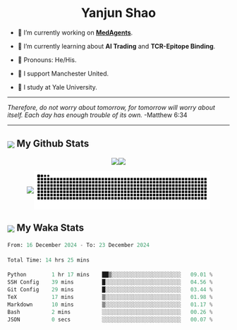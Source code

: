 

<h1 align="center">Yanjun Shao</h1>

- 🐒 I’m currently working on **[MedAgents](https://github.com/gersteinlab/MedAgents)**.

- 🦧 I’m currently learning about **AI Trading** and **TCR-Epitope Binding**.

- 🦍 Pronouns: He/His.

- 👹 I support Manchester United.

- 🐶 I study at Yale University.

---

<i> Therefore, do not worry about tomorrow, for tomorrow will worry about itself. Each day has enough trouble of its own. </i> -Matthew 6:34

---

<h2><img src="https://emojis.slackmojis.com/emojis/images/1579216111/7550/pikachu_wave.gif?1579216111" align="center" width="28" /> My Github Stats</h2>

<p align="center"><img align="center" src = "https://github-readme-stats.vercel.app/api?username=super-dainiu&show_icons=true&count_private=true&theme=tokyonight&hide=issues&line_height=30" width="400px"><img align="center" src = "https://github-readme-streak-stats.herokuapp.com/?user=super-dainiu&theme=tokyonight" width="400px"></p>

<p align="center"><img align="center" width="400px" src="https://github-readme-stats.vercel.app/api/top-langs/?username=super-dainiu&layout=compact&theme=tokyonight&hide=html,tex,jupyter%20notebook"><img align="center" width="400px" src="https://github.com/super-dainiu/super-dainiu/blob/output/github-contribution-grid-snake.svg"></p>

<h2><img src="https://emojis.slackmojis.com/emojis/images/1579216111/7550/pikachu_wave.gif?1579216111" align="center" width="28" /> My Waka Stats</h2>

<!--START_SECTION:waka-->

```python
From: 16 December 2024 - To: 23 December 2024

Total Time: 14 hrs 25 mins

Python        1 hr 17 mins    ██▒░░░░░░░░░░░░░░░░░░░░░░   09.01 %
SSH Config    39 mins         █░░░░░░░░░░░░░░░░░░░░░░░░   04.56 %
Git Config    29 mins         █░░░░░░░░░░░░░░░░░░░░░░░░   03.44 %
TeX           17 mins         ▒░░░░░░░░░░░░░░░░░░░░░░░░   01.98 %
Markdown      10 mins         ▒░░░░░░░░░░░░░░░░░░░░░░░░   01.17 %
Bash          2 mins          ░░░░░░░░░░░░░░░░░░░░░░░░░   00.26 %
JSON          0 secs          ░░░░░░░░░░░░░░░░░░░░░░░░░   00.07 %
```

<!--END_SECTION:waka-->

